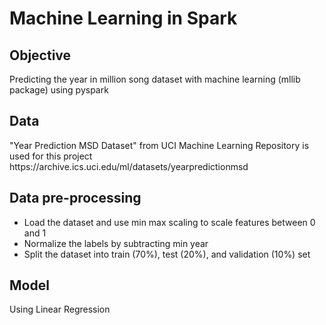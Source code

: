 # Machine Learning in Spark 

<h2>Objective</h2>
<p>Predicting the year in million song dataset with machine learning (mllib package) using pyspark</p>

<h2>Data</h2>
"Year Prediction MSD Dataset" from UCI Machine Learning Repository is used for this project
https://archive.ics.uci.edu/ml/datasets/yearpredictionmsd

<h2>Data pre-processing</h2>
<ul>
  <li>Load the dataset and use min max scaling to scale features between 0 and 1</li>
    <li>Normalize the labels by subtracting min year</li>
    <li>Split the dataset into train (70%), test (20%), and validation (10%) set</li>
  </ul>

<h2>Model</h2>
Using Linear Regression 
